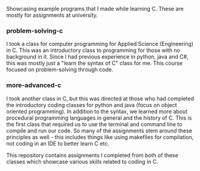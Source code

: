 Showcasing example programs that I made while learning C. These are mostly for assignments at university.  

### problem-solving-c

I took a class for computer programming for Applied Science (Engineering) in C. 
This was an introductory class to programming for those with no background in it. 
Since I had previous experience in python, java and C#, this was mostly just a "learn the syntax of C" class for me.
This course focused on problem-solving through code.

### more-advanced-c

I took another class in C, but this was directed at those who had completed the introductory coding classes for python and java (focus on object oriented programming).
In addition to the syntax, we learned more about procedural programming languages in general and the history of C. 
This is the first class that required us to use the terminal and command line to compile and run our code. 
So many of the assignments stem around these principles as well - this includes things like using makefiles for compilation, not coding in an IDE to better learn C etc.

This repository contains assignments I completed from both of these classes which showcase various skills related to coding in C.

